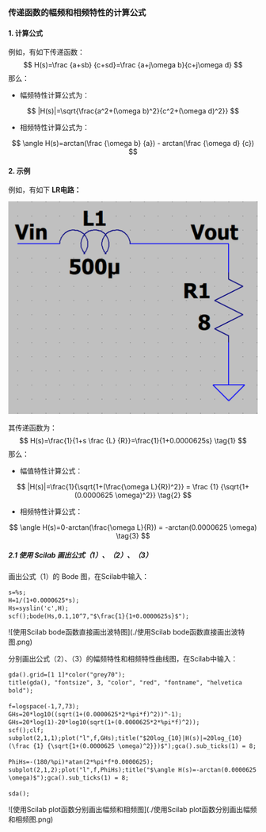 ### 传递函数的幅频和相频特性的计算公式

#### 1. 计算公式

例如，有如下传递函数：
$$
H(s)=\frac {a+sb} {c+sd}=\frac {a+j\omega b}{c+j\omega d}
$$
那么：

- 幅频特性计算公式为：

$$
|H(s)|=\sqrt{\frac{a^2+(\omega b)^2}{c^2+(\omega d)^2}}
$$

- 相频特性计算公式为：

$$
\angle H(s)=arctan(\frac {\omega b} {a}) - arctan(\frac {\omega d} {c})
$$



#### 2. 示例

例如，有如下 **LR电路：**

![LR电路](./LR电路.png)

其传递函数为：
$$
H(s)=\frac{1}{1+s \frac {L} {R}}=\frac{1}{1+0.0000625s} \tag{1}
$$
 那么：

- 幅值特性计算公式：

$$
|H(s)|=\frac{1}{\sqrt{1+(\frac{\omega L}{R})^2}} = \frac {1} {\sqrt{1+(0.0000625 \omega)^2}} \tag{2}
$$

- 相频特性计算公式：

$$
\angle H(s)=0-arctan(\frac{\omega L}{R}) = -arctan(0.0000625 \omega) \tag{3}
$$

##### 2.1 使用 Scilab 画出公式（1）、（2）、（3）

画出公式（1）的 Bode 图，在Scilab中输入：

```
s=%s;
H=1/(1+0.0000625*s);
Hs=syslin('c',H);
scf();bode(Hs,0.1,10^7,"$\frac{1}{1+0.0000625s}$");
```

![使用Scilab bode函数直接画出波特图](./使用Scilab bode函数直接画出波特图.png)



分别画出公式（2）、（3）的幅频特性和相频特性曲线图，在Scilab中输入：

```
gda().grid=[1 1]*color("grey70");
title(gda(), "fontsize", 3, "color", "red", "fontname", "helvetica bold");

f=logspace(-1,7,73);
GHs=20*log10((sqrt(1+(0.0000625*2*%pi*f)^2))^-1);
GHs=20*log(1)-20*log10(sqrt(1+(0.0000625*2*%pi*f)^2));
scf();clf;
subplot(2,1,1);plot("l",f,GHs);title("$20log_{10}|H(s)|=20log_{10}(\frac {1} {\sqrt{1+(0.0000625 \omega)^2}})$");gca().sub_ticks(1) = 8;

PhiHs=-(180/%pi)*atan(2*%pi*f*0.0000625);
subplot(2,1,2);plot("l",f,PhiHs);title("$\angle H(s)=-arctan(0.0000625 \omega)$");gca().sub_ticks(1) = 8;

sda();
```

![使用Scilab plot函数分别画出幅频和相频图](./使用Scilab plot函数分别画出幅频和相频图.png)